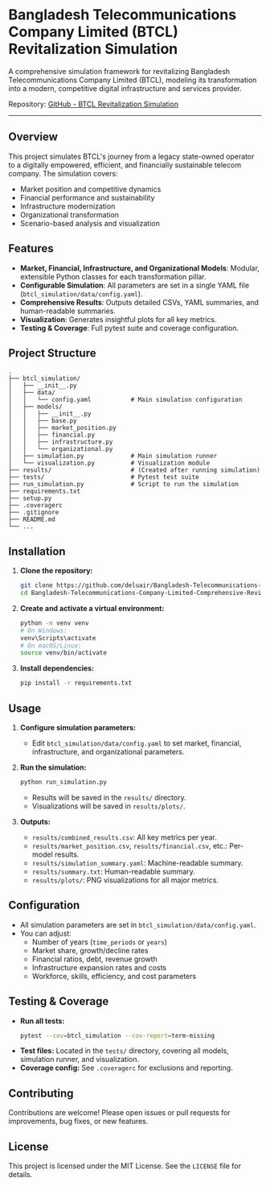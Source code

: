 # Bangladesh Telecommunications Company Limited (BTCL) Revitalization Simulation

A comprehensive simulation framework for revitalizing Bangladesh Telecommunications Company Limited (BTCL), modeling its transformation into a modern, competitive digital infrastructure and services provider.

Repository: [GitHub - BTCL Revitalization Simulation](https://github.com/deluair/Bangladesh-Telecommunications-Company-Limited-Comprehensive-Revitalization-Simulation)

---

## Overview

This project simulates BTCL's journey from a legacy state-owned operator to a digitally empowered, efficient, and financially sustainable telecom company. The simulation covers:
- Market position and competitive dynamics
- Financial performance and sustainability
- Infrastructure modernization
- Organizational transformation
- Scenario-based analysis and visualization

## Features
- **Market, Financial, Infrastructure, and Organizational Models**: Modular, extensible Python classes for each transformation pillar.
- **Configurable Simulation**: All parameters are set in a single YAML file (`btcl_simulation/data/config.yaml`).
- **Comprehensive Results**: Outputs detailed CSVs, YAML summaries, and human-readable summaries.
- **Visualization**: Generates insightful plots for all key metrics.
- **Testing & Coverage**: Full pytest suite and coverage configuration.

## Project Structure
```
.
├── btcl_simulation/
│   ├── __init__.py
│   ├── data/
│   │   └── config.yaml           # Main simulation configuration
│   ├── models/
│   │   ├── __init__.py
│   │   ├── base.py
│   │   ├── market_position.py
│   │   ├── financial.py
│   │   ├── infrastructure.py
│   │   └── organizational.py
│   ├── simulation.py             # Main simulation runner
│   └── visualization.py          # Visualization module
├── results/                      # (Created after running simulation)
├── tests/                        # Pytest test suite
├── run_simulation.py             # Script to run the simulation
├── requirements.txt
├── setup.py
├── .coveragerc
├── .gitignore
├── README.md
└── ...
```

## Installation

1. **Clone the repository:**
   ```bash
   git clone https://github.com/deluair/Bangladesh-Telecommunications-Company-Limited-Comprehensive-Revitalization-Simulation.git
   cd Bangladesh-Telecommunications-Company-Limited-Comprehensive-Revitalization-Simulation
   ```
2. **Create and activate a virtual environment:**
   ```bash
   python -m venv venv
   # On Windows:
   venv\Scripts\activate
   # On macOS/Linux:
   source venv/bin/activate
   ```
3. **Install dependencies:**
   ```bash
   pip install -r requirements.txt
   ```

## Usage

1. **Configure simulation parameters:**
   - Edit `btcl_simulation/data/config.yaml` to set market, financial, infrastructure, and organizational parameters.

2. **Run the simulation:**
   ```bash
   python run_simulation.py
   ```
   - Results will be saved in the `results/` directory.
   - Visualizations will be saved in `results/plots/`.

3. **Outputs:**
   - `results/combined_results.csv`: All key metrics per year.
   - `results/market_position.csv`, `results/financial.csv`, etc.: Per-model results.
   - `results/simulation_summary.yaml`: Machine-readable summary.
   - `results/summary.txt`: Human-readable summary.
   - `results/plots/`: PNG visualizations for all major metrics.

## Configuration
- All simulation parameters are set in `btcl_simulation/data/config.yaml`.
- You can adjust:
  - Number of years (`time_periods` or `years`)
  - Market share, growth/decline rates
  - Financial ratios, debt, revenue growth
  - Infrastructure expansion rates and costs
  - Workforce, skills, efficiency, and cost parameters

## Testing & Coverage
- **Run all tests:**
  ```bash
  pytest --cov=btcl_simulation --cov-report=term-missing
  ```
- **Test files:** Located in the `tests/` directory, covering all models, simulation runner, and visualization.
- **Coverage config:** See `.coveragerc` for exclusions and reporting.

## Contributing
Contributions are welcome! Please open issues or pull requests for improvements, bug fixes, or new features.

## License
This project is licensed under the MIT License. See the `LICENSE` file for details. 